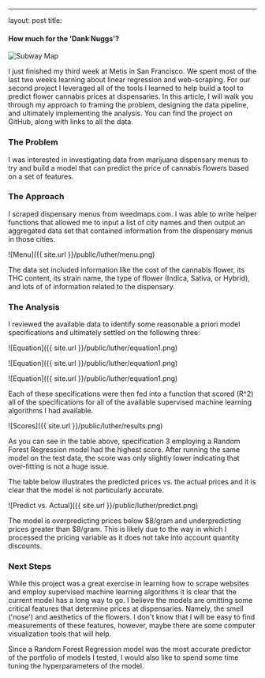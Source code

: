 ---
layout: post
title:

#### How much for the 'Dank Nuggs'?

![Subway Map](https://s.yimg.com/ny/api/res/1.2/ap6JwY3b8T_rTAULKBDg_A--~A/YXBwaWQ9aGlnaGxhbmRlcjtzbT0xO3c9ODAw/http://media.zenfs.com/en-US/homerun/motleyfool.com/04ad9cc31e2124e506c466d4439cbcda "NYC Subway System")

I just finished my third week at Metis in San Francisco. We spent most of the last two weeks learning about linear regression and web-scraping. For our second project I leveraged all of the tools I learned to help build a tool to predict flower cannabis prices at dispensaries. In this article, I will walk you through my approach to framing the problem, designing the data pipeline, and ultimately implementing the analysis. You can find the project on GitHub, along with links to all the data.

### The Problem

I was interested in investigating data from marijuana dispensary menus to try and build a model that can predict the price of cannabis flowers based on a set of features.

### The Approach

I scraped dispensary menus from weedmaps.com. I was able to write helper functions that allowed me to input a list of city names and then output an aggregated data set that contained information from the dispensary menus in those cities.

![Menu]({{ site.url }}/public/luther/menu.png)

The data set included information like the cost of the cannabis flower, its THC content, its strain name, the type of flower (Indica, Sativa, or Hybrid), and lots of of information related to the dispensary.

### The Analysis

I reviewed the available data to identify some reasonable a priori model specifications and ultimately settled on the following three:

 ![Equation]({{ site.url }}/public/luther/equation1.png)

 ![Equation]({{ site.url }}/public/luther/equation1.png)

 ![Equation]({{ site.url }}/public/luther/equation1.png)

Each of these specifications were then fed into a function that scored (R^2) all of the specifications for all of the available supervised machine learning algorithms I had available.

![Scores]({{ site.url }}/public/luther/results.png)

As you can see in the table above, specification 3 employing a Random Forest Regression model had the highest score. After running the same model on the test data, the score was only slightly lower indicating that over-fitting is not a huge issue.

The table below illustrates the predicted prices vs. the actual prices and it is clear that the model is not particularly accurate.

![Predict vs. Actual]({{ site.url }}/public/luther/predict.png)

The model is overpredicting prices below $8/gram and underpredicting prices greater than $8/gram. This is likely due to the way in which I processed the pricing variable as it does not take into account quantity discounts.


### Next Steps

While this project was a great exercise in learning how to scrape websites and employ supervised machine learning algorithms it is clear that the current model has a long way to go. I believe the models are omitting some critical features that determine prices at dispensaries. Namely, the smell ('nose') and aesthetics of the flowers. I don't know that I will be easy to find measurements of these features, however, maybe there are some computer visualization tools that will help.

Since a Random Forest Regression model was the most accurate predictor of the portfolio of models I tested, I would also like to spend some time tuning the hyperparameters of the model.
